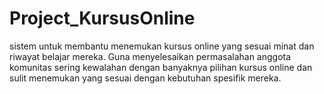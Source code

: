 # Project_KursusOnline
 sistem untuk membantu menemukan kursus online yang sesuai minat dan riwayat belajar mereka. Guna menyelesaikan permasalahan anggota komunitas sering kewalahan dengan banyaknya pilihan kursus online dan sulit menemukan yang sesuai dengan kebutuhan spesifik mereka.
